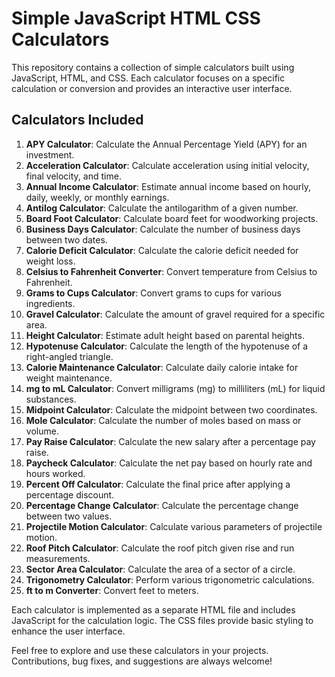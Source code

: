 # Simple JavaScript HTML CSS Calculators

This repository contains a collection of simple calculators built using JavaScript, HTML, and CSS. Each calculator focuses on a specific calculation or conversion and provides an interactive user interface.

## Calculators Included

1. **APY Calculator**: Calculate the Annual Percentage Yield (APY) for an investment.
2. **Acceleration Calculator**: Calculate acceleration using initial velocity, final velocity, and time.
3. **Annual Income Calculator**: Estimate annual income based on hourly, daily, weekly, or monthly earnings.
4. **Antilog Calculator**: Calculate the antilogarithm of a given number.
5. **Board Foot Calculator**: Calculate board feet for woodworking projects.
6. **Business Days Calculator**: Calculate the number of business days between two dates.
7. **Calorie Deficit Calculator**: Calculate the calorie deficit needed for weight loss.
8. **Celsius to Fahrenheit Converter**: Convert temperature from Celsius to Fahrenheit.
9. **Grams to Cups Calculator**: Convert grams to cups for various ingredients.
10. **Gravel Calculator**: Calculate the amount of gravel required for a specific area.
11. **Height Calculator**: Estimate adult height based on parental heights.
12. **Hypotenuse Calculator**: Calculate the length of the hypotenuse of a right-angled triangle.
13. **Calorie Maintenance Calculator**: Calculate daily calorie intake for weight maintenance.
14. **mg to mL Calculator**: Convert milligrams (mg) to milliliters (mL) for liquid substances.
15. **Midpoint Calculator**: Calculate the midpoint between two coordinates.
16. **Mole Calculator**: Calculate the number of moles based on mass or volume.
17. **Pay Raise Calculator**: Calculate the new salary after a percentage pay raise.
18. **Paycheck Calculator**: Calculate the net pay based on hourly rate and hours worked.
19. **Percent Off Calculator**: Calculate the final price after applying a percentage discount.
20. **Percentage Change Calculator**: Calculate the percentage change between two values.
21. **Projectile Motion Calculator**: Calculate various parameters of projectile motion.
22. **Roof Pitch Calculator**: Calculate the roof pitch given rise and run measurements.
23. **Sector Area Calculator**: Calculate the area of a sector of a circle.
24. **Trigonometry Calculator**: Perform various trigonometric calculations.
25. **ft to m Converter**: Convert feet to meters.

Each calculator is implemented as a separate HTML file and includes JavaScript for the calculation logic. The CSS files provide basic styling to enhance the user interface.

Feel free to explore and use these calculators in your projects. Contributions, bug fixes, and suggestions are always welcome!


